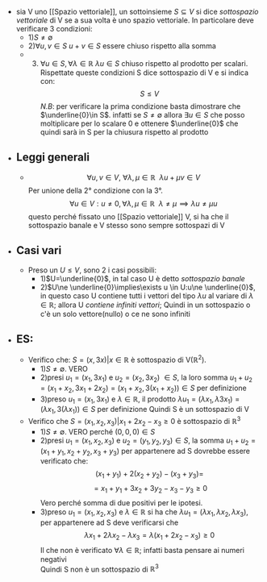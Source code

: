 - sia V uno [[Spazio vettoriale]], un sottoinsieme $S\subseteq V$ si dice _sottospazio vettoriale_ di V se a sua volta è uno spazio vettoriale. In particolare deve verificare 3 condizioni:
	- 1)$S\ne\emptyset$
	- 2)$\forall u,v \in S$  $u+v\in S$ essere chiuso rispetto alla somma
	- 3) $\forall u \in S, \forall \lambda \in \mathbb{R}$ $\lambda u\in S$ chiuso rispetto al prodotto per scalari.
	Rispettate queste condizioni S dice sottospazio di V e si indica con:$$S\leq V$$_N.B_: per verificare la prima condizione basta dimostrare che $\underline{0}\in S$. infatti se $S\ne\emptyset$ allora $\exists u \in S$ che posso moltiplicare per lo scalare 0 e ottenere $\underline{0}$ che quindi sarà in S per la chiusura rispetto al prodotto 
- ## Leggi generali
	- $$\forall u,v \in V,\ \forall \lambda,\mu \in \mathbb{R} \ \ \lambda u+\mu v \in V$$
	  Per unione della 2° condizione con la 3°. $$\forall u \in V: u\ne 0, \forall \lambda, \mu \in \mathbb{R}\ \ \lambda\ne \mu \implies \lambda u\ne\mu u$$
	  questo perché fissato uno [[Spazio vettoriale]] V, si ha che il sottospazio banale e V stesso sono sempre sottospazi di V
- ## Casi vari
	- Preso un $U\leq V$, sono 2 i casi possibili:
		- 1)$U=\underline{0}$, in tal caso U è detto _sottospazio banale_
		- 2)$U\ne \underline{0}\implies\exists u \in U:u\ne \underline{0}$, in questo caso U contiene tutti i vettori del tipo $\lambda u$ al variare di $\lambda \in \mathbb{R}$; allora U _contiene infiniti vettori_;
		Quindi in un sottospazio o c'è un solo vettore(nullo) o ce ne sono infiniti 
- ## ES:
	- Verifico che: $S=(x, 3x)|x\in \mathbb{R}$ è sottospazio di V($\mathbb{R}^{2}$).
		- 1)$S\ne\emptyset$. VERO 
		- 2)presi $u_{1}=(x_{1},3x_{1})$ e $u_{2}=(x_{2},3x_{2})$ $\in S$, la loro somma $u_{1}+u_{2}=(x_{1}+x_{2},3x_{1}+2x_{2})=(x_{1}+x_{2},3(x_{1}+x_{2}))\in S$ per definizione 
		- 3)preso $u_{1}=(x_{1},3x_{1})$ e $\lambda \in \mathbb{R}$, il prodotto $\lambda u_{1}=(\lambda x_{1},\lambda 3x_{1})=(\lambda x_{1},3(\lambda x_{1}))\in S$ per definizione 
		Quindi S è un sottospazio di V
	- Verifico che $S=(x_{1},x_{2},x_{3})|x_{1}+2x_{2}-x_{3}\geq0$ è sottospazio di $\mathbb{R}^{3}$
		- 1)$S\ne\emptyset$. VERO perché $(0,0,0)\in S$
		- 2)presi $u_{1}=(x_{1},x_{2},x_{3})$ e $u_{2}=(y_{1},y_{2},y_{3})\in S$, la somma $u_{1}+u_{2}=(x_{1}+y_{1},x_{2}+y_{2},x_{3}+y_{3})$ per appartenere ad S dovrebbe essere verificato che: $$(x_{1}+y_{1})+2(x_{2}+y_{2})-(x_{3}+y_{3})=$$ $$=x_{1}+y_{1}+3x_{2}+3y_{2}-x_{3}-y_{3}\geq 0$$ Vero perché somma di due positivi per le ipotesi.
		- 3)preso $u_{1}=(x_{1},x_{2},x_{3})$ e $\lambda \in \mathbb{R}$ si ha che $\lambda u_{1}=(\lambda x_{1},\lambda x_{2},\lambda x_{3})$, per appartenere ad S deve verificarsi che $$\lambda x_{1}+2\lambda x_{2}-\lambda x_3=\lambda(x_{1}+2x_{2}-x_{3})\geq 0$$ Il che non è verificato $\forall \lambda \in \mathbb{R}$; infatti basta pensare ai numeri negativi  
		Quindi S non è un sottospazio di $\mathbb{R}^{3}$
		  
